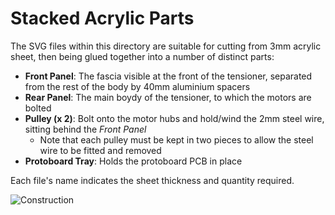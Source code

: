 # Stacked Acrylic Parts
The SVG files within this directory are suitable for cutting from 3mm acrylic sheet, then being glued together into a number of distinct parts:
- **Front Panel**: The fascia visible at the front of the tensioner, separated from the rest of the body by 40mm aluminium spacers
- **Rear Panel**: The main boydy of the tensioner, to which the motors are bolted
- **Pulley (x 2)**: Bolt onto the motor hubs and hold/wind the 2mm steel wire, sitting behind the _Front Panel_
  - Note that each pulley must be kept in two pieces to allow the steel wire to be fitted and removed
- **Protoboard Tray**: Holds the protoboard PCB in place

Each file's name indicates the sheet thickness and quantity required.

![Construction](https://github.com/user-attachments/assets/912797b4-8dd1-4cdb-b3e0-1440d6d163f4)

